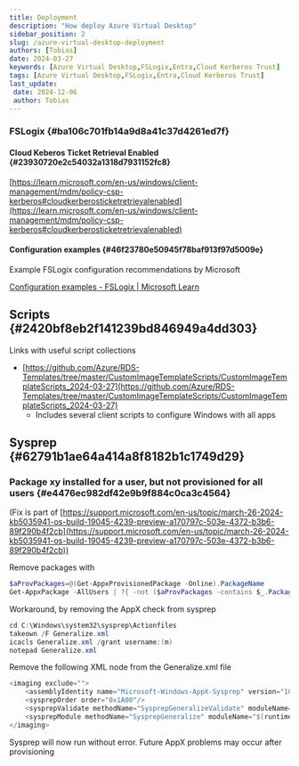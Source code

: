 ```yaml
---
title: Deployment
description: "How deploy Azure Virtual Desktop"
sidebar_position: 2
slug: /azure-virtual-desktop-deployment
authors: [Tobias]
date: 2024-03-27
keywords: [Azure Virtual Desktop,FSLogix,Entra,Cloud Kerberos Trust]
tags: [Azure Virtual Desktop,FSLogix,Entra,Cloud Kerberos Trust]
last_update: 
 date: 2024-12-06
 author: Tobias
---
```




### FSLogix {#ba106c701fb14a9d8a41c37d4261ed7f}


#### Cloud Keberos Ticket Retrieval Enabled {#23930720e2c54032a1318d7931152fc8}


[https://learn.microsoft.com/en-us/windows/client-management/mdm/policy-csp-kerberos#cloudkerberosticketretrievalenabled](https://learn.microsoft.com/en-us/windows/client-management/mdm/policy-csp-kerberos#cloudkerberosticketretrievalenabled)


#### Configuration examples {#46f23780e50945f78baf913f97d5009e}


Example FSLogix configuration recommendations by Microsoft


[Configuration examples - FSLogix | Microsoft Learn](https://learn.microsoft.com/en-us/fslogix/concepts-configuration-examples)


## Scripts {#2420bf8eb2f141239bd846949a4dd303}


Links with useful script collections

- [https://github.com/Azure/RDS-Templates/tree/master/CustomImageTemplateScripts/CustomImageTemplateScripts_2024-03-27](https://github.com/Azure/RDS-Templates/tree/master/CustomImageTemplateScripts/CustomImageTemplateScripts_2024-03-27)
	- Includes several client scripts to configure Windows with all apps

## Sysprep {#62791b1ae64a414a8f8182b1c1749d29}


### **Package xy installed for a user, but not provisioned for all users** {#e4476ec982df42e9b9f884c0ca3c4564}


(Fix is part of [https://support.microsoft.com/en-us/topic/march-26-2024-kb5035941-os-build-19045-4239-preview-a170797c-503e-4372-b3b6-89f290b4f2cb](https://support.microsoft.com/en-us/topic/march-26-2024-kb5035941-os-build-19045-4239-preview-a170797c-503e-4372-b3b6-89f290b4f2cb))


Remove packages with


```powershell
$aProvPackages=@(Get-AppxProvisionedPackage -Online).PackageName
Get-AppxPackage -AllUsers | ?{ -not ($aProvPackages -contains $_.PackageFullName ) } | %{write-host $_;Remove-AppxPackage -AllUsers -Package $_}
```


Workaround, by removing the AppX check from sysprep


```powershell
cd C:\Windows\system32\sysprep\Actionfiles
takeown /F Generalize.xml
icacls Generalize.xml /grant username:(m)
notepad Generalize.xml 
```


Remove the following XML node from the Generalize.xml file


```powershell
<imaging exclude="">
    <assemblyIdentity name="Microsoft-Windows-AppX-Sysprep" version="10.0.19041.1566" publicKeyToken="31bf3856ad364e35" processorArchitecture="amd64" versionScope="NonSxS"/>
    <sysprepOrder order="0x1A00"/>
    <sysprepValidate methodName="SysprepGeneralizeValidate" moduleName="$(runtime.system32)\AppxSysprep.dll"/>
    <sysprepModule methodName="SysprepGeneralize" moduleName="$(runtime.system32)\AppxSysprep.dll"/>
</imaging>
```


Sysprep will now run without error. Future AppX problems may occur after provisioning


